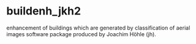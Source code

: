 # buildenh_jkh2
enhancement of buildings which are generated by classification
of aerial images
software package produced by Joachim Höhle (jh).
